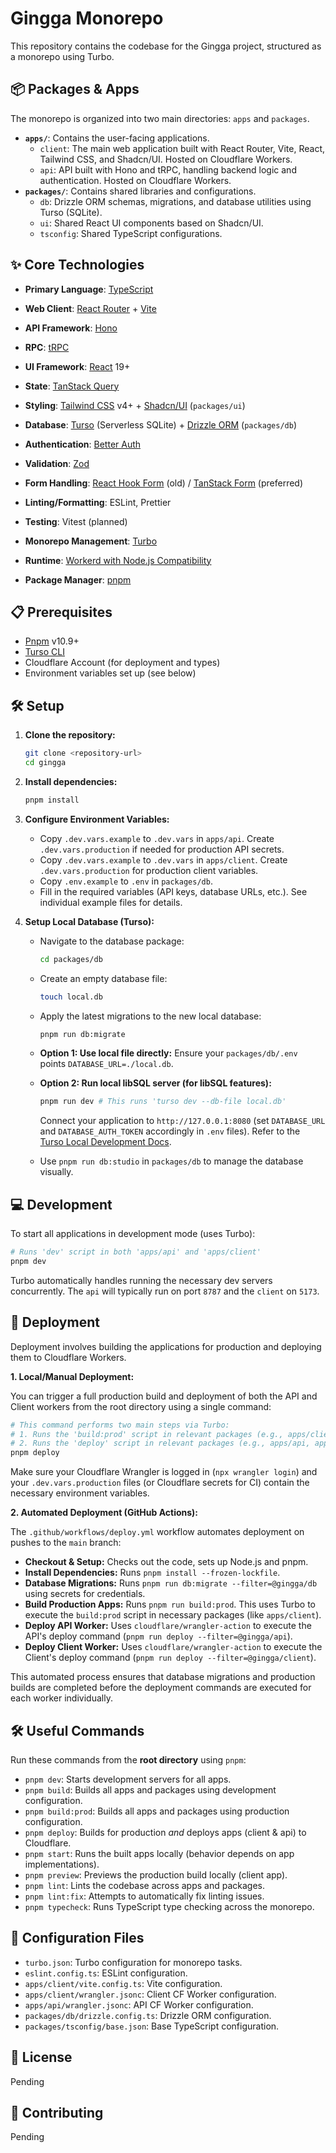 # Gingga Monorepo

This repository contains the codebase for the Gingga project, structured as a monorepo using Turbo.

## 📦 Packages & Apps

The monorepo is organized into two main directories: `apps` and `packages`.

- **`apps/`**: Contains the user-facing applications.
  - `client`: The main web application built with React Router, Vite, React, Tailwind CSS, and Shadcn/UI. Hosted on Cloudflare Workers.
  - `api`: API built with Hono and tRPC, handling backend logic and authentication. Hosted on Cloudflare Workers.
- **`packages/`**: Contains shared libraries and configurations.
  - `db`: Drizzle ORM schemas, migrations, and database utilities using Turso (SQLite).
  - `ui`: Shared React UI components based on Shadcn/UI.
  - `tsconfig`: Shared TypeScript configurations.

## ✨ Core Technologies

- **Primary Language**: [TypeScript](https://www.typescriptlang.org/)
- **Web Client**: [React Router](https://reactrouter.com/) + [Vite](https://vitejs.dev/)
- **API Framework**: [Hono](https://hono.dev/)
- **RPC**: [tRPC](https://trpc.io/)
- **UI Framework**: [React](https://react.dev/) 19+
- **State**: [TanStack Query](https://tanstack.com/query/latest)
- **Styling**: [Tailwind CSS](https://tailwindcss.com/) v4+ + [Shadcn/UI](https://ui.shadcn.com/) (`packages/ui`)
- **Database**: [Turso](https://turso.tech/) (Serverless SQLite) + [Drizzle ORM](https://orm.drizzle.team/) (`packages/db`)
- **Authentication**: [Better Auth](https://better-auth.com/)
- **Validation**: [Zod](https://zod.dev/)
- **Form Handling**: [React Hook Form](https://react-hook-form.com/) (old) / [TanStack Form](https://tanstack.com/form/latest) (preferred)

- **Linting/Formatting**: ESLint, Prettier
- **Testing**: Vitest (planned)
- **Monorepo Management**: [Turbo](https://turbo.build/)
- **Runtime**: [Workerd with Node.js Compatibility](https://developers.cloudflare.com/workers/)
- **Package Manager**: [pnpm](https://pnpm.io/)

## 📋 Prerequisites

- [Pnpm](https://pnpm.io/installation) v10.9+
- [Turso CLI](https://docs.turso.tech/cli/installation/)
- Cloudflare Account (for deployment and types)
- Environment variables set up (see below)

## 🛠️ Setup

1. **Clone the repository:**

   ```bash
   git clone <repository-url>
   cd gingga
   ```

2. **Install dependencies:**

   ```bash
   pnpm install
   ```

3. **Configure Environment Variables:**

   - Copy `.dev.vars.example` to `.dev.vars` in `apps/api`. Create `.dev.vars.production` if needed for production API secrets.
   - Copy `.dev.vars.example` to `.dev.vars` in `apps/client`. Create `.dev.vars.production` for production client variables.
   - Copy `.env.example` to `.env` in `packages/db`.
   - Fill in the required variables (API keys, database URLs, etc.). See individual example files for details.

4. **Setup Local Database (Turso):**

   - Navigate to the database package:

     ```bash
     cd packages/db
     ```

   - Create an empty database file:

     ```bash
     touch local.db
     ```

   - Apply the latest migrations to the new local database:

     ```bash
     pnpm run db:migrate
     ```

   - **Option 1: Use local file directly:** Ensure your `packages/db/.env` points `DATABASE_URL=./local.db`.
   - **Option 2: Run local libSQL server (for libSQL features):**

     ```bash
     pnpm run dev # This runs 'turso dev --db-file local.db'
     ```

     Connect your application to `http://127.0.0.1:8080` (set `DATABASE_URL` and `DATABASE_AUTH_TOKEN` accordingly in `.env` files). Refer to the [Turso Local Development Docs](https://docs.turso.tech/local-development).

   - Use `pnpm run db:studio` in `packages/db` to manage the database visually.

## 💻 Development

To start all applications in development mode (uses Turbo):

```bash
# Runs 'dev' script in both 'apps/api' and 'apps/client'
pnpm dev
```

Turbo automatically handles running the necessary dev servers concurrently. The `api` will typically run on port `8787` and the `client` on `5173`.

## 🚀 Deployment

Deployment involves building the applications for production and deploying them to Cloudflare Workers.

**1. Local/Manual Deployment:**

You can trigger a full production build and deployment of both the API and Client workers from the root directory using a single command:

```bash
# This command performs two main steps via Turbo:
# 1. Runs the 'build:prod' script in relevant packages (e.g., apps/client).
# 2. Runs the 'deploy' script in relevant packages (e.g., apps/api, apps/client).
pnpm deploy
```

Make sure your Cloudflare Wrangler is logged in (`npx wrangler login`) and your `.dev.vars.production` files (or Cloudflare secrets for CI) contain the necessary environment variables.

**2. Automated Deployment (GitHub Actions):**

The `.github/workflows/deploy.yml` workflow automates deployment on pushes to the `main` branch:

- **Checkout & Setup:** Checks out the code, sets up Node.js and pnpm.
- **Install Dependencies:** Runs `pnpm install --frozen-lockfile`.
- **Database Migrations:** Runs `pnpm run db:migrate --filter=@gingga/db` using secrets for credentials.
- **Build Production Apps:** Runs `pnpm run build:prod`. This uses Turbo to execute the `build:prod` script in necessary packages (like `apps/client`).
- **Deploy API Worker:** Uses `cloudflare/wrangler-action` to execute the API's deploy command (`pnpm run deploy --filter=@gingga/api`).
- **Deploy Client Worker:** Uses `cloudflare/wrangler-action` to execute the Client's deploy command (`pnpm run deploy --filter=@gingga/client`).

This automated process ensures that database migrations and production builds are completed before the deployment commands are executed for each worker individually.

## 🛠️ Useful Commands

Run these commands from the **root directory** using `pnpm`:

- `pnpm dev`: Starts development servers for all apps.
- `pnpm build`: Builds all apps and packages using development configuration.
- `pnpm build:prod`: Builds all apps and packages using production configuration.
- `pnpm deploy`: Builds for production _and_ deploys apps (client & api) to Cloudflare.
- `pnpm start`: Runs the built apps locally (behavior depends on app implementations).
- `pnpm preview`: Previews the production build locally (client app).
- `pnpm lint`: Lints the codebase across apps and packages.
- `pnpm lint:fix`: Attempts to automatically fix linting issues.
- `pnpm typecheck`: Runs TypeScript type checking across the monorepo.

## 🔧 Configuration Files

- `turbo.json`: Turbo configuration for monorepo tasks.
- `eslint.config.ts`: ESLint configuration.
- `apps/client/vite.config.ts`: Vite configuration.
- `apps/client/wrangler.jsonc`: Client CF Worker configuration.
- `apps/api/wrangler.jsonc`: API CF Worker configuration.
- `packages/db/drizzle.config.ts`: Drizzle ORM configuration.
- `packages/tsconfig/base.json`: Base TypeScript configuration.

## 📝 License

Pending

## 👥 Contributing

Pending
